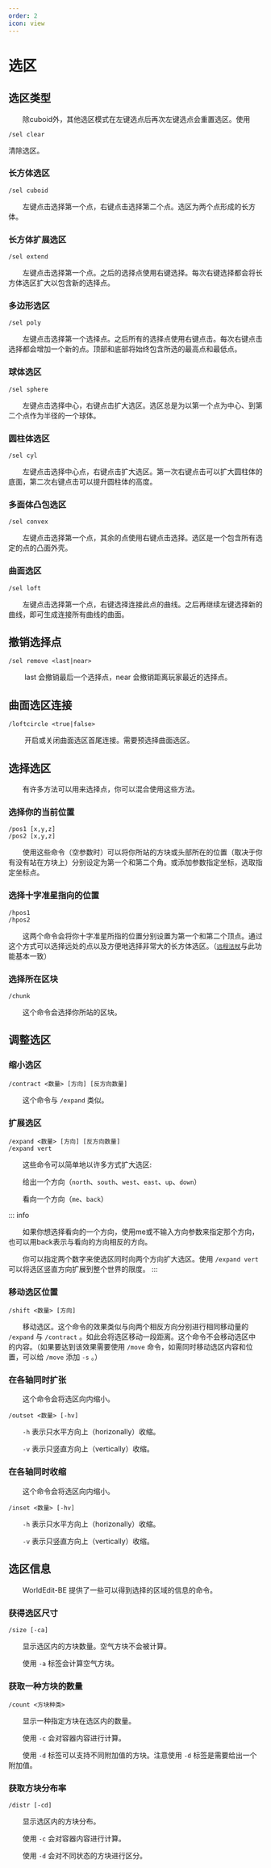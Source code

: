 ```yaml
---
order: 2
icon: view
---
```


# 选区

## 选区类型

&emsp;&emsp;除cuboid外，其他选区模式在左键选点后再次左键选点会重置选区。使用

```text
/sel clear
```

清除选区。

### 长方体选区

```text
/sel cuboid
```

&emsp;&emsp;左键点击选择第一个点，右键点击选择第二个点。选区为两个点形成的长方体。

### 长方体扩展选区

```text
/sel extend
```

&emsp;&emsp;左键点击选择第一个点。之后的选择点使用右键选择。每次右键选择都会将长方体选区扩大以包含新的选择点。

### 多边形选区

```text
/sel poly
```

&emsp;&emsp;左键点击选择第一个选择点。之后所有的选择点使用右键点击。每次右键点击选择都会增加一个新的点。顶部和底部将始终包含所选的最高点和最低点。

### 球体选区

```text
/sel sphere
```

&emsp;&emsp;左键点击选择中心，右键点击扩大选区。选区总是为以第一个点为中心、到第二个点作为半径的一个球体。

### 圆柱体选区

```text
/sel cyl
```

&emsp;&emsp;左键点击选择中心点，右键点击扩大选区。第一次右键点击可以扩大圆柱体的底面，第二次右键点击可以提升圆柱体的高度。

### 多面体凸包选区

```text
/sel convex
```

&emsp;&emsp;左键点击选择第一个点，其余的点使用右键点击选择。选区是一个包含所有选定的点的凸面外壳。

### 曲面选区

```text
/sel loft
```

&emsp;&emsp;左键点击选择第一个点，右键选择连接此点的曲线。之后再继续左键选择新的曲线，即可生成连接所有曲线的曲面。

## 撤销选择点

```text
/sel remove <last|near>
```

&emsp;&emsp; last 会撤销最后一个选择点，near 会撤销距离玩家最近的选择点。

## 曲面选区连接

```text
/loftcircle <true|false>
```

&emsp;&emsp; 开启或关闭曲面选区首尾连接。需要预选择曲面选区。

## 选择选区

&emsp;&emsp;有许多方法可以用来选择点，你可以混合使用这些方法。

### 选择你的当前位置

```text
/pos1 [x,y,z]
/pos2 [x,y,z]
```

&emsp;&emsp;使用这些命令（空参数时）可以将你所站的方块或头部所在的位置（取决于你有没有站在方块上）分别设定为第一个和第二个角。或添加参数指定坐标，选取指定坐标点。

### 选择十字准星指向的位置

```text
/hpos1
/hpos2
```

&emsp;&emsp;这两个命令会将你十字准星所指的位置分别设置为第一个和第二个顶点。通过这个方式可以选择远处的点以及方便地选择非常大的长方体选区。（[`远程法杖`](tool.md#远程法杖)与此功能基本一致）

### 选择所在区块

```text
/chunk
```

&emsp;&emsp;这个命令会选择你所站的区块。

## 调整选区

### 缩小选区

```text
/contract <数量> [方向] [反方向数量]
```

&emsp;&emsp;这个命令与 `/expand` 类似。

### 扩展选区

```text
/expand <数量> [方向] [反方向数量]
/expand vert
```

&emsp;&emsp;这些命令可以简单地以许多方式扩大选区:

&emsp;&emsp;给出一个方向（`north`、`south`、`west`、`east`、`up`、`down`）

&emsp;&emsp;看向一个方向（`me`、`back`）

::: info

&emsp;&emsp;如果你想选择看向的一个方向，使用me或不输入方向参数来指定那个方向，也可以用back表示与看向的方向相反的方向。

&emsp;&emsp;你可以指定两个数字来使选区同时向两个方向扩大选区。使用 `/expand vert` 可以将选区竖直方向扩展到整个世界的限度。
:::

### 移动选区位置

```text
/shift <数量> [方向]
```

&emsp;&emsp;移动选区。这个命令的效果类似与向两个相反方向分别进行相同移动量的 `/expand` 与 `/contract` 。如此会将选区移动一段距离。这个命令不会移动选区中的内容。（如果要达到该效果需要使用 `/move` 命令，如需同时移动选区内容和位置，可以给 `/move` 添加 `-s` 。）

### 在各轴同时扩张

&emsp;&emsp;这个命令会将选区向内缩小。

```text
/outset <数量> [-hv]
```

&emsp;&emsp;`-h` 表示只水平方向上（horizonally）收缩。

&emsp;&emsp;`-v` 表示只竖直方向上（vertically）收缩。

### 在各轴同时收缩

&emsp;&emsp;这个命令会将选区向内缩小。

```text
/inset <数量> [-hv]
```

&emsp;&emsp;`-h` 表示只水平方向上（horizonally）收缩。

&emsp;&emsp;`-v` 表示只竖直方向上（vertically）收缩。

## 选区信息

&emsp;&emsp;WorldEdit-BE 提供了一些可以得到选择的区域的信息的命令。

### 获得选区尺寸

```text
/size [-ca]
```

&emsp;&emsp;显示选区内的方块数量。空气方块不会被计算。

&emsp;&emsp;使用 `-a` 标签会计算空气方块。

### 获取一种方块的数量

```text
/count <方块种类>
```

&emsp;&emsp;显示一种指定方块在选区内的数量。

&emsp;&emsp;使用 `-c` 会对容器内容进行计算。

&emsp;&emsp;使用 `-d` 标签可以支持不同附加值的方块。注意使用 `-d` 标签是需要给出一个附加值。

### 获取方块分布率

```text
/distr [-cd]
```

&emsp;&emsp;显示选区内的方块分布。

&emsp;&emsp;使用 `-c` 会对容器内容进行计算。

&emsp;&emsp;使用 `-d` 会对不同状态的方块进行区分。
